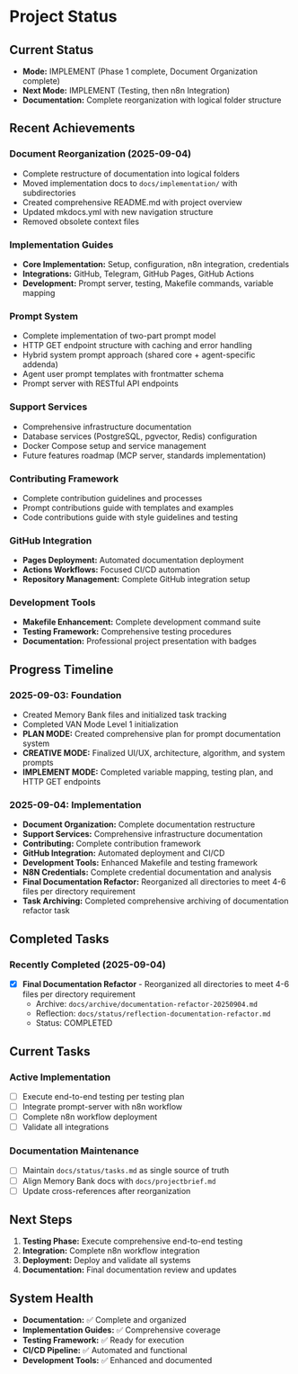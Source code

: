 # Project Status

## Current Status

- **Mode:** IMPLEMENT (Phase 1 complete, Document Organization complete)
- **Next Mode:** IMPLEMENT (Testing, then n8n Integration)
- **Documentation:** Complete reorganization with logical folder structure

## Recent Achievements

### Document Reorganization (2025-09-04)
- Complete restructure of documentation into logical folders
- Moved implementation docs to `docs/implementation/` with subdirectories
- Created comprehensive README.md with project overview
- Updated mkdocs.yml with new navigation structure
- Removed obsolete context files

### Implementation Guides
- **Core Implementation:** Setup, configuration, n8n integration, credentials
- **Integrations:** GitHub, Telegram, GitHub Pages, GitHub Actions
- **Development:** Prompt server, testing, Makefile commands, variable mapping

### Prompt System
- Complete implementation of two-part prompt model
- HTTP GET endpoint structure with caching and error handling
- Hybrid system prompt approach (shared core + agent-specific addenda)
- Agent user prompt templates with frontmatter schema
- Prompt server with RESTful API endpoints

### Support Services
- Comprehensive infrastructure documentation
- Database services (PostgreSQL, pgvector, Redis) configuration
- Docker Compose setup and service management
- Future features roadmap (MCP server, standards implementation)

### Contributing Framework
- Complete contribution guidelines and processes
- Prompt contributions guide with templates and examples
- Code contributions guide with style guidelines and testing

### GitHub Integration
- **Pages Deployment:** Automated documentation deployment
- **Actions Workflows:** Focused CI/CD automation
- **Repository Management:** Complete GitHub integration setup

### Development Tools
- **Makefile Enhancement:** Complete development command suite
- **Testing Framework:** Comprehensive testing procedures
- **Documentation:** Professional project presentation with badges

## Progress Timeline

### 2025-09-03: Foundation
- Created Memory Bank files and initialized task tracking
- Completed VAN Mode Level 1 initialization
- **PLAN MODE:** Created comprehensive plan for prompt documentation system
- **CREATIVE MODE:** Finalized UI/UX, architecture, algorithm, and system prompts
- **IMPLEMENT MODE:** Completed variable mapping, testing plan, and HTTP GET endpoints

### 2025-09-04: Implementation
- **Document Organization:** Complete documentation restructure
- **Support Services:** Comprehensive infrastructure documentation
- **Contributing:** Complete contribution framework
- **GitHub Integration:** Automated deployment and CI/CD
- **Development Tools:** Enhanced Makefile and testing framework
- **N8N Credentials:** Complete credential documentation and analysis
- **Final Documentation Refactor:** Reorganized all directories to meet 4-6 files per directory requirement
- **Task Archiving:** Completed comprehensive archiving of documentation refactor task

## Completed Tasks

### Recently Completed (2025-09-04)
- [x] **Final Documentation Refactor** - Reorganized all directories to meet 4-6 files per directory requirement
  - Archive: `docs/archive/documentation-refactor-20250904.md`
  - Reflection: `docs/status/reflection-documentation-refactor.md`
  - Status: COMPLETED

## Current Tasks

### Active Implementation
- [ ] Execute end-to-end testing per testing plan
- [ ] Integrate prompt-server with n8n workflow
- [ ] Complete n8n workflow deployment
- [ ] Validate all integrations

### Documentation Maintenance
- [ ] Maintain `docs/status/tasks.md` as single source of truth
- [ ] Align Memory Bank docs with `docs/projectbrief.md`
- [ ] Update cross-references after reorganization

## Next Steps

1. **Testing Phase:** Execute comprehensive end-to-end testing
2. **Integration:** Complete n8n workflow integration
3. **Deployment:** Deploy and validate all systems
4. **Documentation:** Final documentation review and updates

## System Health

- **Documentation:** ✅ Complete and organized
- **Implementation Guides:** ✅ Comprehensive coverage
- **Testing Framework:** ✅ Ready for execution
- **CI/CD Pipeline:** ✅ Automated and functional
- **Development Tools:** ✅ Enhanced and documented
